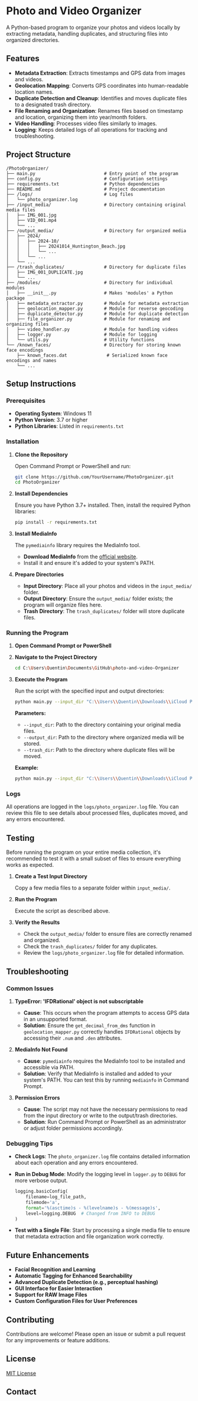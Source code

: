 # Photo and Video Organizer

A Python-based program to organize your photos and videos locally by extracting metadata, handling duplicates, and structuring files into organized directories.

## Features

- **Metadata Extraction**: Extracts timestamps and GPS data from images and videos.
- **Geolocation Mapping**: Converts GPS coordinates into human-readable location names.
- **Duplicate Detection and Cleanup**: Identifies and moves duplicate files to a designated trash directory.
- **File Renaming and Organization**: Renames files based on timestamp and location, organizing them into year/month folders.
- **Video Handling**: Processes video files similarly to images.
- **Logging**: Keeps detailed logs of all operations for tracking and troubleshooting.

## Project Structure

```plaintext
/PhotoOrganizer/
├── main.py                          # Entry point of the program
├── config.py                        # Configuration settings
├── requirements.txt                 # Python dependencies
├── README.md                        # Project documentation
├── /logs/                           # Log files
│   └── photo_organizer.log
├── /input_media/                    # Directory containing original media files
│   ├── IMG_001.jpg
│   ├── VID_001.mp4
│   └── ...
├── /output_media/                   # Directory for organized media
│   ├── 2024/
│   │   ├── 2024-10/
│   │   │   ├── 20241014_Huntington_Beach.jpg
│   │   │   └── ...
│   │   └── ...
│   └── ...
├── /trash_duplicates/               # Directory for duplicate files
│   ├── IMG_001_DUPLICATE.jpg
│   └── ...
├── /modules/                        # Directory for individual modules
│   ├── __init__.py                  # Makes 'modules' a Python package
│   ├── metadata_extractor.py        # Module for metadata extraction
│   ├── geolocation_mapper.py        # Module for reverse geocoding
│   ├── duplicate_detector.py        # Module for duplicate detection
│   ├── file_organizer.py            # Module for renaming and organizing files
│   ├── video_handler.py             # Module for handling videos
│   ├── logger.py                    # Module for logging
│   └── utils.py                     # Utility functions
└── /known_faces/                    # Directory for storing known face encodings
    ├── known_faces.dat               # Serialized known face encodings and names
    └── ...
```

## Setup Instructions

### Prerequisites

- **Operating System**: Windows 11
- **Python Version**: 3.7 or higher
- **Python Libraries**: Listed in `requirements.txt`

### Installation

1. **Clone the Repository**

   Open Command Prompt or PowerShell and run:

   ```bash
   git clone https://github.com/YourUsername/PhotoOrganizer.git
   cd PhotoOrganizer
   ```

2. **Install Dependencies**

   Ensure you have Python 3.7+ installed. Then, install the required Python libraries:

   ```bash
   pip install -r requirements.txt
   ```

3. **Install MediaInfo**

   The `pymediainfo` library requires the MediaInfo tool.

   - **Download MediaInfo** from the [official website](https://mediaarea.net/en/MediaInfo/Download/Windows).
   - Install it and ensure it's added to your system's PATH.

4. **Prepare Directories**

   - **Input Directory**: Place all your photos and videos in the `input_media/` folder.
   - **Output Directory**: Ensure the `output_media/` folder exists; the program will organize files here.
   - **Trash Directory**: The `trash_duplicates/` folder will store duplicate files.

### Running the Program

1. **Open Command Prompt or PowerShell**

2. **Navigate to the Project Directory**

   ```bash
   cd C:\Users\Quentin\Documents\GitHub\photo-and-video-Organizer
   ```

3. **Execute the Program**

   Run the script with the specified input and output directories:

   ```bash
   python main.py --input_dir "C:\\Users\\Quentin\\Downloads\\iCloud Photos" --output_dir "C:\\Users\\Quentin\\Pictures" --trash_dir "C:\\Users\\Quentin\\Pictures\\trash_duplicates"
   ```

   **Parameters:**

   - `--input_dir`: Path to the directory containing your original media files.
   - `--output_dir`: Path to the directory where organized media will be stored.
   - `--trash_dir`: Path to the directory where duplicate files will be moved.

   **Example:**

   ```bash
   python main.py --input_dir "C:\\Users\\Quentin\\Downloads\\iCloud Photos" --output_dir "C:\\Users\\Quentin\\Pictures" --trash_dir "C:\\Users\\Quentin\\Pictures\\trash_duplicates"
   ```

### Logs

All operations are logged in the `logs/photo_organizer.log` file. You can review this file to see details about processed files, duplicates moved, and any errors encountered.

## Testing

Before running the program on your entire media collection, it's recommended to test it with a small subset of files to ensure everything works as expected.

1. **Create a Test Input Directory**

   Copy a few media files to a separate folder within `input_media/`.

2. **Run the Program**

   Execute the script as described above.

3. **Verify the Results**

   - Check the `output_media/` folder to ensure files are correctly renamed and organized.
   - Check the `trash_duplicates/` folder for any duplicates.
   - Review the `logs/photo_organizer.log` file for detailed information.

## Troubleshooting

### Common Issues

1. **TypeError: 'IFDRational' object is not subscriptable**

   - **Cause**: This occurs when the program attempts to access GPS data in an unsupported format.
   - **Solution**: Ensure the `get_decimal_from_dms` function in `geolocation_mapper.py` correctly handles `IFDRational` objects by accessing their `.num` and `.den` attributes.

2. **MediaInfo Not Found**

   - **Cause**: `pymediainfo` requires the MediaInfo tool to be installed and accessible via PATH.
   - **Solution**: Verify that MediaInfo is installed and added to your system's PATH. You can test this by running `mediainfo` in Command Prompt.

3. **Permission Errors**

   - **Cause**: The script may not have the necessary permissions to read from the input directory or write to the output/trash directories.
   - **Solution**: Run Command Prompt or PowerShell as an administrator or adjust folder permissions accordingly.

### Debugging Tips

- **Check Logs**: The `photo_organizer.log` file contains detailed information about each operation and any errors encountered.
- **Run in Debug Mode**: Modify the logging level in `logger.py` to `DEBUG` for more verbose output.

  ```python
  logging.basicConfig(
      filename=log_file_path,
      filemode='a',
      format='%(asctime)s - %(levelname)s - %(message)s',
      level=logging.DEBUG  # Changed from INFO to DEBUG
  )
  ```

- **Test with a Single File**: Start by processing a single media file to ensure that metadata extraction and file organization work correctly.

## Future Enhancements

- **Facial Recognition and Learning**
- **Automatic Tagging for Enhanced Searchability**
- **Advanced Duplicate Detection (e.g., perceptual hashing)**
- **GUI Interface for Easier Interaction**
- **Support for RAW Image Files**
- **Custom Configuration Files for User Preferences**

## Contributing

Contributions are welcome! Please open an issue or submit a pull request for any improvements or feature additions.

## License

[MIT License](LICENSE)

## Contact
